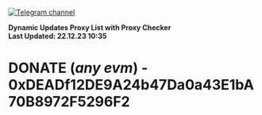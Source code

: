 [![Telegram channel](https://img.shields.io/endpoint?url=https://runkit.io/damiankrawczyk/telegram-badge/branches/master?url=https://t.me/n4z4v0d)](https://t.me/n4z4v0d) 

**Dynamic Updates Proxy List with Proxy Checker**  
**Last Updated: 22.12.23 10:35**

# DONATE (_any evm_) - 0xDEADf12DE9A24b47Da0a43E1bA70B8972F5296F2
